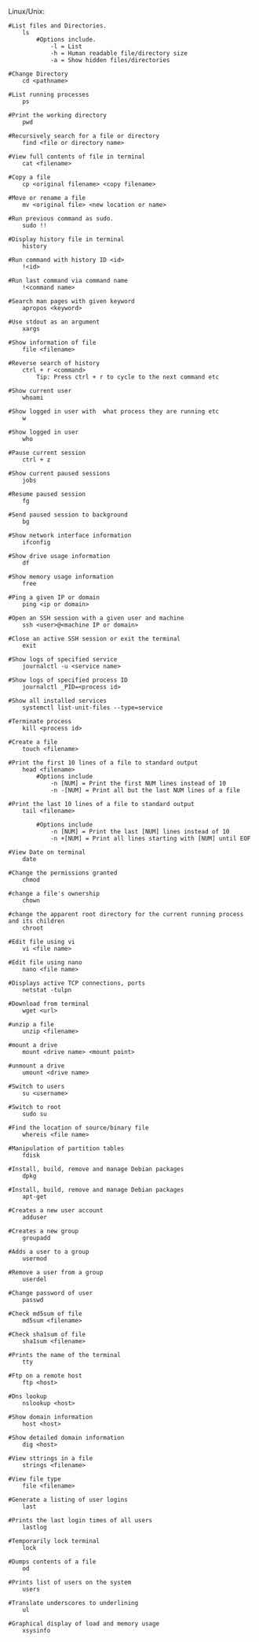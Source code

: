 Linux/Unix:

	#List files and Directories.
		ls
			#Options include.
				-l = List
				-h = Human readable file/directory size
				-a = Show hidden files/directories
	
	#Change Directory
	    cd <pathname>

	#List running processes
		ps
	
	#Print the working directory
		pwd
		
	#Recursively search for a file or directory
		find <file or directory name>
	
	#View full contents of file in terminal
		cat <filename>
		
	#Copy a file
		cp <original filename> <copy filename>
		
	#Move or rename a file
		mv <original file> <new location or name>

	#Run previous command as sudo.
		sudo !!

	#Display history file in terminal
		history

	#Run command with history ID <id>
		!<id>

	#Run last command via command name
		!<command name>

	#Search man pages with given keyword
		apropos <keyword>

	#Use stdout as an argument
		xargs

	#Show information of file
		file <filename>

	#Reverse search of history
		ctrl + r <command>
			Tip: Press ctrl + r to cycle to the next command etc

	#Show current user
		whoami

	#Show logged in user with  what process they are running etc
		w

	#Show logged in user
		who

	#Pause current session
		ctrl + z

	#Show current paused sessions
		jobs

	#Resume paused session
		fg

	#Send paused session to background
		bg
		
	#Show network interface information
		ifconfig
		
	#Show drive usage information
		df
		
	#Show memory usage information
		free
		
	#Ping a given IP or domain
		ping <ip or domain>
		
	#Open an SSH session with a given user and machine
		ssh <user>@<machine IP or domain>
		
	#Close an active SSH session or exit the terminal
		exit
		
	#Show logs of specified service
		journalctl -u <service name>

	#Show logs of specified process ID
		journalctl _PID=<process id>
		
	#Show all installed services
		systemctl list-unit-files --type=service
    
	#Terminate process 
		kill <process id>

	#Create a file
		touch <filename>

	#Print the first 10 lines of a file to standard output
		head <filename>
			#Options include
				-n [NUM] = Print the first NUM lines instead of 10
				-n -[NUM] = Print all but the last NUM lines of a file
        
	#Print the last 10 lines of a file to standard output
		tail <filename>

			#Options include
				-n [NUM] = Print the last [NUM] lines instead of 10
				-n +[NUM] = Print all lines starting with [NUM] until EOF
		
	#View Date on terminal 
		date

	#Change the permissions granted
		chmod

	#change a file's ownership
		chown
	
	#change the apparent root directory for the current running process and its children
		chroot

	#Edit file using vi
		vi <file name>
	
	#Edit file using nano
		nano <file name>
	
	#Displays active TCP connections, ports
		netstat -tulpn
	
	#Download from terminal
		wget <url>

	#unzip a file
		unzip <filename>
	
	#mount a drive
		mount <drive name> <mount point>

	#unmount a drive
		umount <drive name>
	
	#Switch to users
		su <username>
	
	#Switch to root
		sudo su
	
	#Find the location of source/binary file
		whereis <file name>

	#Manipulation of partition tables
		fdisk 
	
	#Install, build, remove and manage Debian packages
		dpkg

	#Install, build, remove and manage Debian packages
		apt-get
	
	#Creates a new user account
		adduser
	
	#Creates a new group
		groupadd 

	#Adds a user to a group
		usermod
	
	#Remove a user from a group
		userdel

	#Change password of user
		passwd
	
	#Check md5sum of file
		md5sum <filename>

	#Check sha1sum of file
		sha1sum <filename>

	#Prints the name of the terminal
		tty

	#Ftp on a remote host
		ftp <host>

	#Dns lookup 
		nslookup <host>

	#Show domain information
		host <host>

	#Show detailed domain information
		dig <host>
	
	#View sttrings in a file
		strings <filename>

	#View file type
		file <filename>
	
	#Generate a listing of user logins
		last
	
	#Prints the last login times of all users
		lastlog
	
	#Temporarily lock terminal
		lock
		
	#Dumps contents of a file
		od
		
	#Prints list of users on the system
		users
		
	#Translate underscores to underlining
		ul
		
	#Graphical display of load and memory usage
		xsysinfo
